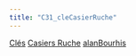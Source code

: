 ```yaml
---
title: "C31_cleCasierRuche"
---
```


[Clés](notes/equipements/cles/C_Clés.md) [Casiers Ruche](notes/equipements/consommables/C_CasierRuche.md) [alanBourhis](notes/utilisateurs/beneficiaires/alanBourhis.md)